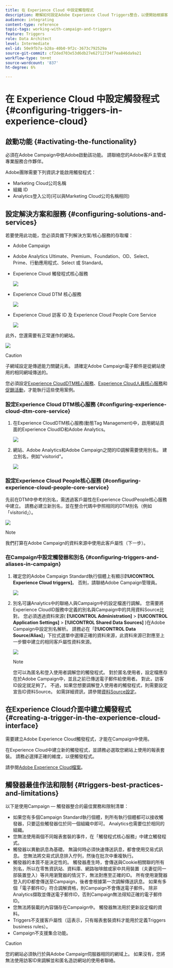 ```yaml
---
title: 在 Experience Cloud 中設定觸發程式
description: 瞭解如何設定Adobe Experience Cloud Triggers整合，以便開始根據客戶先前的行為將其個人化傳遞傳送給客戶。
audience: integrating
content-type: reference
topic-tags: working-with-campaign-and-triggers
feature: Triggers
role: Data Architect
level: Intermediate
exl-id: 50e9fb7a-b28a-40b0-9f2c-3673c792529a
source-git-commit: cf2ded703e53d6db27e62712734f7ea846da9a21
workflow-type: tm+mt
source-wordcount: '837'
ht-degree: 6%

---
```


# 在 Experience Cloud 中設定觸發程式{#configuring-triggers-in-experience-cloud}

## 啟動功能 {#activating-the-functionality}

必須在Adobe Campaign中依Adobe啟動該功能。 請聯絡您的Adobe客戶主管或專業服務合作夥伴。

Adobe團隊需要下列資訊才能啟用觸發程式：

* Marketing Cloud公司名稱
* 組織 ID
* Analytics登入公司(可以與Marketing Cloud公司名稱相同)

## 設定解決方案和服務 {#configuring-solutions-and-services}

若要使用此功能，您必須具備下列解決方案/核心服務的存取權：

* Adobe Campaign
* Adobe Analytics Ultimate、Premium、Foundation、OD、Select、Prime、行動應用程式、Select 或 Standard。
* Experience Cloud 觸發程式核心服務

  ![](assets/trigger_uc_prereq_1.png)

* Experience Cloud DTM 核心服務

  ![](assets/trigger_uc_prereq_2.png)

* Experience Cloud 訪客 ID 及 Experience Cloud People Core Service

  ![](assets/trigger_uc_prereq_3.png)

此外，您還需要有正常運作的網站。

![](assets/trigger_uc_prereq_4.png)

>[!CAUTION]
>
>子網域設定是傳遞能力關鍵元素。 請確定Adobe Campaign電子郵件是從網站使用的相同網域傳送的。

您必須設定[Experience CloudDTM核心服務](#configuring-experience-cloud-dtm-core-service)、[Experience Cloud人員核心服務](#configuring-experience-cloud-people-core-service)和[促銷活動](#configuring-triggers-and-aliases-in-campaign)，才能執行這些使用案例。

### 設定Experience Cloud DTM核心服務 {#configuring-experience-cloud-dtm-core-service}

1. 在Experience CloudDTM核心服務(動態Tag Management)中，啟用網站頁面的Experience CloudID和Adobe Analytics。

   ![](assets/trigger_uc_conf_1.png)

1. 網站、Adobe Analytics和Adobe Campaign之間的ID調解需要使用別名。 建立別名，例如&quot;visitorid&quot;。

   ![](assets/trigger_uc_conf_2.png)

### 設定Experience Cloud People核心服務 {#configuring-experience-cloud-people-core-service}

先前在DTM中參考的別名，需透過客戶屬性在Experience CloudPeople核心服務中建立。 請務必建立新別名，並在整合代碼中參照相同的DTM別名（例如「visitorid」）。

![](assets/trigger_uc_conf_3.png)

>[!NOTE]
>
>我們打算在Adobe Campaign的資料來源中使用此客戶屬性（下一步）。

### 在Campaign中設定觸發器和別名 {#configuring-triggers-and-aliases-in-campaign}

1. 確定您的Adobe Campaign Standard執行個體上有顯示&#x200B;**[!UICONTROL Experience Cloud triggers]**。 否則，請聯絡Adobe Campaign管理員。

   ![](assets/remarketing_1.png)

1. 別名可讓Analytics中的聯絡人與Campaign中的設定檔進行調解。 您需要將Experience CloudID服務中定義的別名與Campaign中的共用資料Source比對。 您必須透過資料來源( **[!UICONTROL Administration]** > **[!UICONTROL Application Settings]** > **[!UICONTROL Shared Data Sources]** )在Adobe Campaign中設定別名解析。 請務必在「**[!UICONTROL Data Source/Alias]**」下拉式選單中選擇正確的資料來源，此資料來源已對應至上一步驟中建立的相同客戶屬性資料來源。

   ![](assets/trigger_uc_conf_5.png)

   >[!NOTE]
   >
   >您可以為匿名和登入使用者調解您的觸發程式。 對於匿名使用者，設定檔應存在於Adobe Campaign中，並且之前已傳送電子郵件給使用者。 對此，訪客ID設定就足夠了。 不過，如果您想要調解登入使用者的觸發程式，則需要設定宣告ID資料Source。 如需詳細資訊，請參閱[資料Source設定](../../integrating/using/integration-with-audience-manager-or-people-core-service.md#step-2--configure-the-data-sources)。

## 在Experience Cloud介面中建立觸發程式 {#creating-a-trigger-in-the-experience-cloud-interface}

需要建立Adobe Experience Cloud觸發程式，才能在Campaign中使用。

在Experience Cloud中建立新的觸發程式，並請務必選取您網站上使用的報表套裝。 請務必選擇正確的維度，以便觸發程式。

請參閱[Adobe Experience Cloud檔案](https://experienceleague.adobe.com/docs/experience-cloud/triggers/create.html?lang=zh-Hant)。

## 觸發器最佳作法和限制 {#triggers-best-practices-and-limitations}

以下是使用Campaign — 觸發器整合的最佳實務和限制清單：

* 如果您有多個Campaign Standard執行個體，則所有執行個體都可以接收觸發器，只要這些觸發器位於同一個組織中即可。 Analytics也需要位於相同的組織。
* 您無法使用兩個不同報表套裝的事件，在「觸發程式核心服務」中建立觸發程式。
* 觸發器以異動訊息為基礎。 無論何時必須快速傳送訊息，都會使用交易式訊息。 您無法將交易式訊息排入佇列，然後在批次中重複執行。
* 觸發器的本質不是決定性的。 觸發器產生時，會傳送與Cookie相關聯的所有別名，所以在零售資訊站、資料庫、網路咖啡館或家中共用裝置（夫妻從同一部裝置登入）等共用瀏覽器的情況下，無法對應至正確的ID。 所有使用瀏覽器登入的ID都會傳送至Campaign，後者會根據第一次調解傳送訊息。 如果有多個「電子郵件ID」符合調解資格，則Campaign不會傳送電子郵件。 除非Analytics擷取並傳送電子郵件ID，否則Campaign無法得知正確的電子郵件ID。
* 您無法將裝載的內容儲存在Campaign中。 觸發器無法用於更新設定檔的資料。
* Triggers不支援客戶屬性（這表示，只有報表套裝資料才能用於定義Triggers business rules）。
* Campaign不支援集合功能。

>[!CAUTION]
>
>您的網站必須執行於與Adobe Campaign伺服器相同的網域上。 如果沒有，您將無法使用訪客ID來調解並和匿名造訪網站的使用者聯絡。
